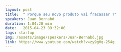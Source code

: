 ```yaml
---
layout: post
title:  " Porque seu novo produto vai fracassar ?"
speakers: Juan Bernabó
duration: 1:04:20 min
date:   2015-04-23 09:32:00
tags: startup
img: /assets/image/speakers/Juan-Bernabó.jpg
link: https://www.youtube.com/watch?v=zy9gHq-254g
---
```

